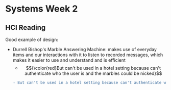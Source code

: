 # Systems Week 2

## HCI Reading 

Good example of design:
* Durrell Bishop's Marble Answering Machine: makes use of everyday items and our interactions with it to listen to recorded messages, which makes it easier to use and understand and is efficient 
    - $${\color{red}But can't be used in a hotel setting because can't authenticate who the user is and the marbles could be nicked}$$
    ```diff
    - But can't be used in a hotel setting because can't authenticate who the user is and the marbles could be nicked
    ```

